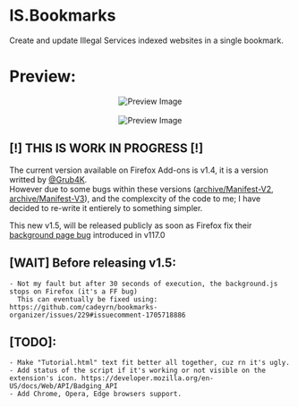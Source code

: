 # IS.Bookmarks
Create and update Illegal Services indexed websites in a single bookmark.

# Preview:
<p align="center">
  <img src="https://github.com/Illegal-Services/IS.Bookmarks/assets/62464560/8449f711-e662-4c85-896a-47163637e306" alt="Preview Image">
  <br>
  <br>
  <img src="https://github.com/Illegal-Services/IS.Bookmarks/assets/62464560/95a53fad-3eee-4a59-8ee6-ecceec303827" alt="Preview Image">
</p>

## [!] THIS IS WORK IN PROGRESS [!]
The current version available on Firefox Add-ons is v1.4, it is a version writted by [@Grub4K](https://github.com/grub4k).<br />
However due to some bugs within these versions ([archive/Manifest-V2](https://github.com/Illegal-Services/IS.Bookmarks/tree/archive/Manifest-V2), [archive/Manifest-V3](https://github.com/Illegal-Services/IS.Bookmarks/tree/archive/Manifest-V3)), and the complexcity of the code to me; I have decided to re-write it entierely to something simpler.<br />

This new v1.5, will be released publicly as soon as Firefox fix their [background page bug](https://bugzilla.mozilla.org/show_bug.cgi?id=1851373) introduced in v117.0

## [WAIT] Before releasing v1.5:
```
- Not my fault but after 30 seconds of execution, the background.js stops on Firefox (it's a FF bug)
  This can eventually be fixed using: https://github.com/cadeyrn/bookmarks-organizer/issues/229#issuecomment-1705718886
```

## [TODO]:
```
- Make "Tutorial.html" text fit better all together, cuz rn it's ugly.
- Add status of the script if it's working or not visible on the extension's icon. https://developer.mozilla.org/en-US/docs/Web/API/Badging_API
- Add Chrome, Opera, Edge browsers support.
```
